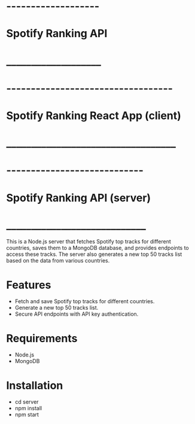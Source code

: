 # ------------------- #
# Spotify Ranking API #
# ___________________ #

# ---------------------------------- #
# Spotify Ranking React App (client) #
# __________________________________ #

# ---------------------------- #
# Spotify Ranking API (server) #
# ____________________________ #

This is a Node.js server that fetches Spotify top tracks for different countries, saves them to a MongoDB database, and provides endpoints to access these tracks. The server also generates a new top 50 tracks list based on the data from various countries.

# Features
  * Fetch and save Spotify top tracks for different countries.
  * Generate a new top 50 tracks list.
  * Secure API endpoints with API key authentication.

# Requirements
  * Node.js
  * MongoDB

# Installation
  * cd server
  * npm install
  * npm start